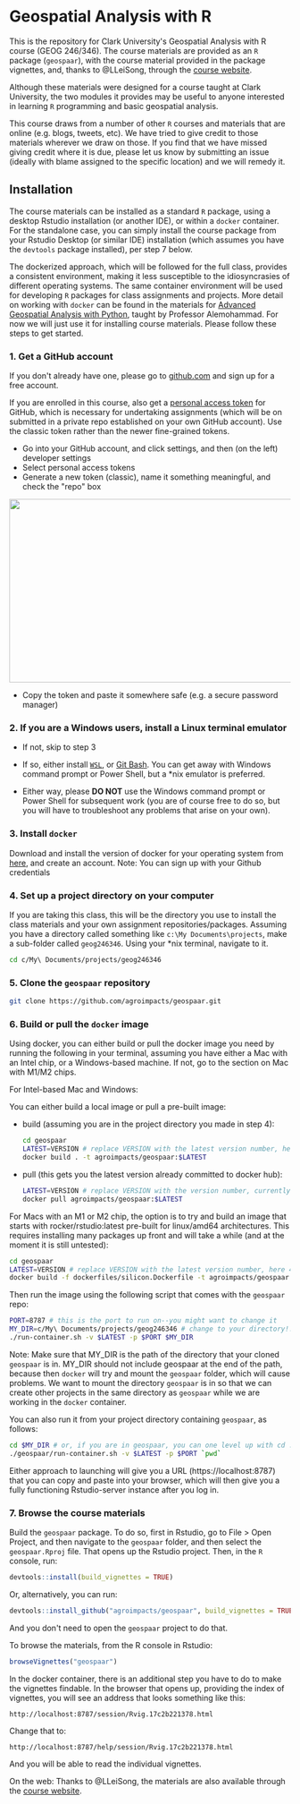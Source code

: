 # Geospatial Analysis with R

This is the repository for Clark University's Geospatial Analysis with R course (GEOG 246/346). The course materials are provided as an `R` package (`geospaar`), with the course material provided in the package vignettes, and, thanks to @LLeiSong, through the [course website](https://agroimpacts.github.io/geospaar/).

Although these materials were designed for a course taught at Clark University, the two modules it provides may be useful to anyone interested in learning `R` programming and basic geospatial analysis.

This course draws from a number of other `R` courses and materials that are online (e.g. blogs, tweets, etc). We have tried to give credit to those materials wherever we draw on those. If you find that we have missed giving credit where it is due, please let us know by submitting an issue (ideally with blame assigned to the specific location) and we will remedy it.

## Installation

The course materials can be installed as a standard `R` package, using a desktop Rstudio installation (or another IDE), or within a `docker` container. For the standalone case, you can simply install the course package from your Rstudio Desktop (or similar IDE) installation (which assumes you have the `devtools` package installed), per step 7 below. 

The dockerized approach, which will be followed for the full class, provides a consistent environment, making it less susceptible to the idiosyncrasies of different operating systems. The same container environment will be used for developing `R` packages for class assignments and projects. More detail on working with `docker` can be found in the materials for [Advanced Geospatial Analysis with Python](https://hamedalemo.github.io/advanced-geo-python/lectures/docker.html), taught by Professor Alemohammad. For now we will just use it for installing course materials. Please follow these steps to get started. 

### 1. Get a GitHub account

If you don't already have one, please go to [github.com](https://github.com/) and sign up for a free account. 

If you are enrolled in this course, also get a [personal access token](https://help.github.com/articles/creating-a-personal-access-token-for-the-command-line/) for GitHub, which is necessary for undertaking assignments (which will be on submitted in a private repo established on your own GitHub account). Use the classic token rather than the newer fine-grained tokens. 

- Go into your GitHub account, and click settings, and then (on the left)  developer settings 
- Select personal access tokens
- Generate a new token (classic), name it something meaningful, and check the "repo" box

<p align="center">
  <img width="793" height="328" src="vignettes/fig/pat4.png">
</p>

- Copy the token and paste it somewhere safe (e.g. a secure password manager) 

### 2. If you are a Windows users, install a Linux terminal emulator

- If not, skip to step 3

- If so, either install [`WSL`](https://learn.microsoft.com/en-us/windows/wsl/install), or [Git Bash](https://gitforwindows.org/). You can get away with Windows command prompt or Power Shell, but a *nix emulator is preferred.

- Either way, please **DO NOT** use the Windows command prompt or Power Shell for subsequent work (you are of course free to do so, but you will have to troubleshoot any problems that arise on your own). 

### 3. Install `docker`

Download and install the version of docker for your operating system from [here](https://www.docker.com/products/docker-desktop/), and create an account. Note: You can sign up with your Github credentials

### 4. Set up a project directory on your computer 

If you are taking this class, this will be the directory you use to install the class materials and your own assignment repositories/packages. Assuming you have a directory called something like `c:\My Documents\projects`, make a sub-folder called `geog246346`. Using your *nix terminal, navigate to it. 

```bash
cd c/My\ Documents/projects/geog246346
```

### 5. Clone the `geospaar` repository

  ```bash
  git clone https://github.com/agroimpacts/geospaar.git
  ```

### 6. Build or pull the `docker` image

Using docker, you can either build or pull the docker image you need by running the following in your terminal, assuming you have either a Mac with an Intel chip, or a Windows-based machine. If not, go to the section on Mac with M1/M2 chips. 

For Intel-based Mac and Windows:

You can either build a local image or pull a pre-built image:

- build (assuming you are in the project directory you made in step 4):

  ```bash
  cd geospaar
  LATEST=VERSION # replace VERSION with the latest version number, here 4.3.2
  docker build . -t agroimpacts/geospaar:$LATEST
  ```
  
- pull (this gets you the latest version already committed to docker hub):

  ```bash
  LATEST=VERSION # replace VERSION with the version number, currently 4.3.2
  docker pull agroimpacts/geospaar:$LATEST
  ```

For Macs with an M1 or M2 chip, the option is to try and build an image that starts with rocker/rstudio:latest pre-built for linux/amd64 architectures. This requires installing many packages up front and will take a while (and at the moment it is still untested):

  ```bash
  cd geospaar
  LATEST=VERSION # replace VERSION with the latest version number, here 4.3.2
  docker build -f dockerfiles/silicon.Dockerfile -t agroimpacts/geospaar:$LATEST .
  ```
  
Then run the image using the following script that comes with the `geospaar` repo:

  ```bash
  PORT=8787 # this is the port to run on--you might want to change it
  MY_DIR=c/My\ Documents/projects/geog246346 # change to your directory!!!
  ./run-container.sh -v $LATEST -p $PORT $MY_DIR
  ```

Note: Make sure that MY_DIR is the path of the directory that your cloned `geospaar` is in. MY_DIR should not include geospaar at the end of the path, because then `docker` will try and mount the `geospaar` folder, which will cause problems. We want to mount the directory `geospaar` is in so that we can create other projects in the same directory as `geospaar` while we are working in the `docker` container. 
  
You can also run it from your project directory containing `geospaar`, as follows:

  ```bash
  cd $MY_DIR # or, if you are in geospaar, you can one level up with cd ..
  ./geospaar/run-container.sh -v $LATEST -p $PORT `pwd`
  ```

Either approach to launching will give you a URL (https://localhost:8787) that you can copy and paste into your browser, which will then give you a fully functioning Rstudio-server instance after you log in. 

### 7. Browse the course materials

Build the `geospaar` package. To do so, first in Rstudio, go to File > Open Project, and then navigate to the `geospaar` folder, and then select the `geospaar.Rproj` file. That opens up the Rstudio project. Then, in the `R` console, run:

```R
devtools::install(build_vignettes = TRUE)
```

Or, alternatively, you can run:

```R
devtools::install_github("agroimpacts/geospaar", build_vignettes = TRUE)
```

And you don't need to open the `geospaar` project to do that. 

To browse the materials, from the R console in Rstudio:

```R
browseVignettes("geospaar")
```

In the docker container, there is an additional step you have to do to make the vignettes findable. In the browser that opens up, providing the index of vignettes, you will see an address that looks something like this:

```
http://localhost:8787/session/Rvig.17c2b221378.html
```

Change that to:

```
http://localhost:8787/help/session/Rvig.17c2b221378.html
```

And you will be able to read the individual vignettes.

On the web:
Thanks to @LLeiSong, the materials are also available through the [course website](https://agroimpacts.github.io/geospaar/).




